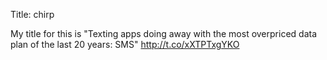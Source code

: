 Title: chirp

My title for this is "Texting apps doing away with the most overpriced data plan of the last 20 years: SMS" <a href="http://t.co/xXTPTxgYKO">http://t.co/xXTPTxgYKO</a>
